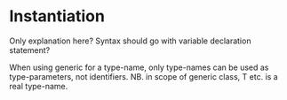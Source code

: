 <div id="instantiation" class="section level1">

Instantiation
=============

Only explanation here? Syntax should go with variable declaration
statement?

When using generic for a type-name, only type-names can be used as
type-parameters, not identifiers. NB. in scope of generic class, T etc.
is a real type-name.

</div>
